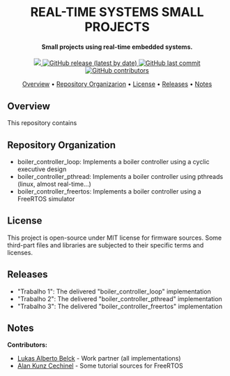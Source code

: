 <h1 align="center">
	REAL-TIME SYSTEMS SMALL PROJECTS
	<br>
</h1>

<h4 align="center">Small projects using real-time embedded systems.</h4>

<p align="center">
	<a href="">
		<img src="https://img.shields.io/badge/status-deployed-green?style=for-the-badge">
	</a>
	<a href="https://github.com/andrempmattos/real-time-systems/releases">
		<img alt="GitHub release (latest by date)" src="https://img.shields.io/github/v/release/spacelab-ufsc/obdh2?style=for-the-badge">
	</a>
	<a href="https://github.com/andrempmattos/real-time-systems/commits/main">
		<img alt="GitHub last commit" src="https://img.shields.io/github/last-commit/andrempmattos/real-time-systems?style=for-the-badge">
	</a>
	<a href="https://github.com/andrempmattos/real-time-systems/graphs/contributors">
		<img alt="GitHub contributors" src="https://img.shields.io/github/contributors/andrempmattos/real-time-systems?color=yellow&style=for-the-badge">
	</a>
</p>

<p align="center">
  	<a href="#overview">Overview</a> •
  	<a href="#repository-organization">Repository Organizarion</a> •
  	<a href="#license">License</a> •
  	<a href="#releases">Releases</a> •
  	<a href="#notes">Notes</a>
</p>

## Overview

This repository contains

## Repository Organization

- boiler_controller_loop: Implements a boiler controller using a cyclic executive design
- boiler_controller_pthread: Implements a boiler controller using pthreads (linux, almost real-time...)
- boiler_controller_freertos: Implements a boiler controller using a FreeRTOS simulator

## License

This project is open-source under MIT license for firmware sources. Some third-part files and libraries are subjected to their specific terms and licenses.

## Releases

- "Trabalho 1": The delivered "boiler_controller_loop" implementation
- "Trabalho 2": The delivered "boiler_controller_pthread" implementation
- "Trabalho 3": The delivered "boiler_controller_freertos" implementation

## Notes

**Contributors:**

- [Lukas Alberto Belck](https://github.com/lukasab) - Work partner (all implementations)	
- [Alan Kunz Cechinel](https://github.com/alankc) - Some tutorial sources for FreeRTOS
